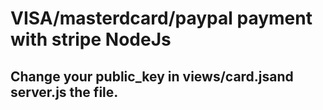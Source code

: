 # VISA/masterdcard/paypal payment with stripe NodeJs

## Change your public_key in views/card.jsand server.js the file.
